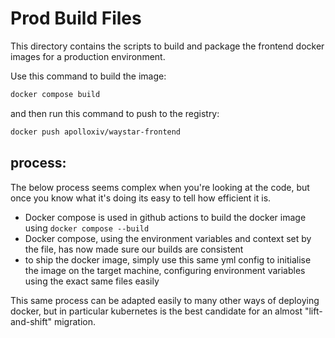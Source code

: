 # Prod Build Files
This directory contains the scripts to build and package the frontend docker images for a production environment.

Use this command to build the image:
```sh
docker compose build
```

and then run this command to push to the registry:
```sh
docker push apolloxiv/waystar-frontend
```



## process:
The below process seems complex when you're looking at the code, but once you know what it's doing its easy to tell how efficient it is.
 - Docker compose is used in github actions to build the docker image using `docker compose --build`
 - Docker compose, using the environment variables and context set by the file, has now made sure our builds are consistent
 - to ship the docker image, simply use this same yml config to initialise the image on the target machine, configuring environment variables using the exact same files easily
 
 This same process can be adapted easily to many other ways of deploying docker, but in particular kubernetes is the best candidate for an almost "lift-and-shift" migration.